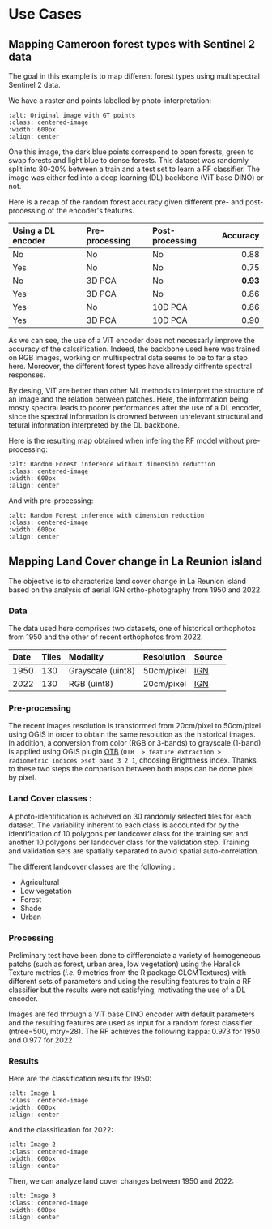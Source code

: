# Use Cases


<!-- ## Mapping Bamboo forests in Thailand -->


<!-- The goal in this example is to map bamboo forests in Thailand using UAV RGB data. -->
<!-- Here is the image with overlaping training points (the different colors correspond to different bamboo species): -->

<!-- ```{image} ./_static/examples/drone_train.png -->
<!-- :alt: Image with training GT points -->
<!-- :class: centered-image -->
<!-- :width: 600px -->
<!-- :align: center -->
<!-- ``` -->

<!-- And here is the image with overlaping test points (train and test set are separated to avoid spatial auto-correlation): -->

<!-- ```{image} ./_static/examples/drone_test.png -->
<!-- :alt: Image with test GT points -->
<!-- :class: centered-image -->
<!-- :width: 600px -->
<!-- :align: center -->
<!-- ``` -->

<!-- This image is fed through a ViT base DINO encoder (with default encoding parameters) before fitting a random forest (RF) classifier on the obtained features. -->
<!-- We achieve 71% accuracy on this dataset alone. If we fit a RF directly on RGB data, we achieve only 45% accuracy. This shows that the encoder has produced meaningfull features used by the classifier afterwards. -->



## Mapping Cameroon forest types with Sentinel 2 data


The goal in this example is to map different forest types using multispectral Sentinel 2 data.

We have a raster and points labelled by photo-interpretation:

```{image} ./_static/examples/original_points.png
:alt: Original image with GT points
:class: centered-image
:width: 600px
:align: center
```
One this image, the dark blue points correspond to open forests, green to swap forests and light blue to dense forests.
This dataset was randomly split into 80-20% between a train and a test set to learn a RF classifier.
The image was either fed into a deep learning (DL) backbone (ViT base DINO) or not.

Here is a recap of the random forest accuracy given different pre- and post-processing of the encoder's features.

| Using a DL encoder    | Pre-processing    | Post-processing   | Accuracy  |
| :-----------          | :-----------      | :--------------   |---------: |
| No                    | No                | No                |0.88       |
| Yes                   | No                | No                |0.75       |
| No                    | 3D PCA            | No                |**0.93**   |
| Yes                   | 3D PCA            | No                |0.86       |
| Yes                   | No                | 10D PCA           |0.86       |
| Yes                   | 3D PCA            | 10D PCA           |0.90       |


As we can see, the use of a ViT encoder does not necessarly improve the accuracy of the calssification.
Indeed, the backbone used here was trained on RGB images, working on multispectral data seems to be to far a step here.
Moreover, the different forest types have allready diffrente spectral responses.

By desing, ViT are better than other ML methods to interpret the structure of an image and the relation between patches.
Here, the information being mosty spectral leads to poorer performances after the use of a DL encoder, since the spectral information is drowned between unrelevant structural and tetural information interpreted by the DL backbone. 

Here is the resulting map obtained when infering the RF model without pre-processing:

```{image} ./_static/examples/rf_no_red.png
:alt: Random Forest inference without dimension reduction
:class: centered-image
:width: 600px
:align: center
```

And with pre-processing:

```{image} ./_static/examples/rf_red.png
:alt: Random Forest inference with dimension reduction
:class: centered-image
:width: 600px
:align: center
```


## Mapping Land Cover change in La Reunion island

The objective is to characterize land cover change in La Reunion island based on the analysis of aerial IGN ortho-photography from 1950 and 2022.

### Data

The data used here comprises two datasets, one of historical orthophotos from 1950 and the other of recent orthophotos from 2022.

| Date  | Tiles   | Modality            | Resolution   | Source  |
| :---  | :---    | :--------           |:---------    | :-------| 
| 1950  | 130     | Grayscale (uint8)   |50cm/pixel    |[IGN](https://geoservices.ign.fr/bdorthohisto)|
| 2022  | 130     | RGB (uint8)         |20cm/pixel    |[IGN](https://geoservices.ign.fr/bdortho)|

### Pre-processing

The recent images resolution is transformed from 20cm/pixel to 50cm/pixel using QGIS in order to obtain the same resolution as the historical images. 
In addition, a conversion from color (RGB or 3-bands) to grayscale (1-band) is applied using QGIS plugin [OTB](https://www.orfeo-toolbox.org/CookBook/QGISInterface.html) (`OTB  > feature extraction > radiometric indices >set band 3 2 1`, choosing Brightness index.
Thanks to these two steps the comparison between both maps can be done pixel by pixel.

### Land Cover classes :

A photo-identification is achieved on 30 randomly selected tiles for each dataset. 
The variability inherent to each class is accounted for by the identification of 10 polygons per landcover class for the training set and another 10 polygons per landcover class for the validation step. Training and validation sets are spatially separated to avoid spatial auto-correlation.
<!-- The 10 polygons per class resulted in a dataset of XXX points (XXX in training and XXX in test dataset). -->

The different landcover classes are the following :
- Agricultural
- Low vegetation
- Forest
- Shade
- Urban

### Processing

Preliminary test have been done to diffferenciate a variety of homogeneous patchs (such as forest, urban area, low vegetation) using the Haralick Texture metrics (*i.e.* 9 metrics from the R package GLCMTextures) with different sets of parameters and using the resulting features to train a RF classifier but the results were not satisfying, motivating the use of a DL encoder.

Images are fed through a ViT base DINO encoder with default parameters and the resulting features are used as input for a random forest classifier (ntree=500, mtry=28).
The RF achieves the following kappa: 0.973 for 1950 and 0.977 for 2022

<!-- XXX -->

### Results

Here are the classification results for 1950:

```{image} ./_static/examples/classif_1950.png
:alt: Image 1
:class: centered-image
:width: 600px
:align: center
```


And the classification for 2022:

```{image} ./_static/examples/classif_2022.png
:alt: Image 2
:class: centered-image
:width: 600px
:align: center
```



Then, we can analyze land cover changes between 1950 and 2022:

```{image} ./_static/examples/landcover_change.png
:alt: Image 3
:class: centered-image
:width: 600px
:align: center
```
